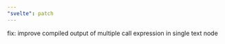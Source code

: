 ```yaml
---
"svelte": patch
---
```


fix: improve compiled output of multiple call expression in single text node
